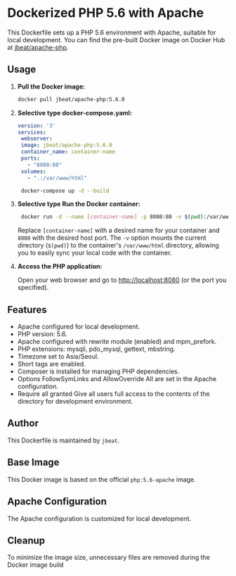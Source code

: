 # Dockerized PHP 5.6 with Apache

This Dockerfile sets up a PHP 5.6 environment with Apache, suitable for local development.
You can find the pre-built Docker image on Docker Hub at [jbeat/apache-php](https://hub.docker.com/repository/docker/jbeat/apache-php/general).
## Usage

1. **Pull the Docker image:**

    ```bash
    docker pull jbeat/apache-php:5.6.0
    ```
2. **Selective type docker-compose.yaml:**

   ```yaml
   version: '3'
   services:
    webserver:
    image: jbeat/apache-php:5.6.0
    container_name: container-name
    ports:
      - "8080:80"
    volumes:
      - ".:/var/www/html"
   ```
   
     ```bash
      docker-compose up -d --build
     ```

3. **Selective type Run the Docker container:**

   ```bash
    docker run -d --name [container-name] -p 8080:80 -v $(pwd):/var/www/html jbeat/apache-php:5.6.0
   ```

   Replace `[container-name]` with a desired name for your container and
   `8080` with the desired host port. The `-v` option mounts the current
   directory (`$(pwd)`) to the container's `/var/www/html` directory,
   allowing you to easily sync your local code with the container.


4. **Access the PHP application:**

   Open your web browser and go to [http://localhost:8080](http://localhost:8080) (or the port you specified).

## Features

- Apache configured for local development.
- PHP version: 5.6.
- Apache configured with rewrite module (enabled) and mpm_prefork.
- PHP extensions: mysqli, pdo_mysql, gettext, mbstring.
- Timezone set to Asia/Seoul.
- Short tags are enabled.
- Composer is installed for managing PHP dependencies.
- Options FollowSymLinks and AllowOverride All are set in the Apache configuration.
- Require all granted Give all users full access to the contents of the directory for development environment.

## Author

This Dockerfile is maintained by `jbeat`.

## Base Image

This Docker image is based on the official `php:5.6-apache` image.

## Apache Configuration

The Apache configuration is customized for local development.

## Cleanup

To minimize the image size, unnecessary files are removed during the Docker image build

